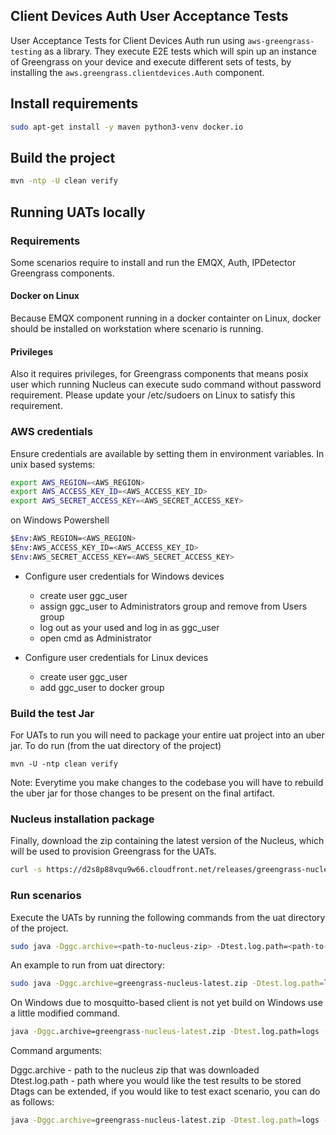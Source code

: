## Client Devices Auth User Acceptance Tests
User Acceptance Tests for Client Devices Auth run using `aws-greengrass-testing` as a library.
They execute E2E tests which will spin up an instance of Greengrass on your device and execute different sets of tests, 
by installing the `aws.greengrass.clientdevices.Auth` component.

## Install requirements
```bash
sudo apt-get install -y maven python3-venv docker.io
```

## Build the project
```bash
mvn -ntp -U clean verify
```

## Running UATs locally

### Requirements
Some scenarios require to install and run the EMQX, Auth, IPDetector Greengrass components.

#### Docker on Linux
Because EMQX component running in a docker containter on Linux, docker should be installed on workstation where scenario is running.

#### Privileges
Also it requires privileges, for Greengrass components that means posix user which running Nucleus can execute sudo command without password requirement.
Please update your /etc/sudoers on Linux to satisfy this requirement.

### AWS credentials
Ensure credentials are available by setting them in environment variables. In unix based systems:

```bash
export AWS_REGION=<AWS_REGION>
export AWS_ACCESS_KEY_ID=<AWS_ACCESS_KEY_ID>
export AWS_SECRET_ACCESS_KEY=<AWS_SECRET_ACCESS_KEY>
```

on Windows Powershell

```bash
$Env:AWS_REGION=<AWS_REGION>
$Env:AWS_ACCESS_KEY_ID=<AWS_ACCESS_KEY_ID>
$Env:AWS_SECRET_ACCESS_KEY=<AWS_SECRET_ACCESS_KEY>
```

- Configure user credentials for Windows devices
    - create user ggc_user
    - assign ggc_user to Administrators group and remove from Users group
    - log out as your used and log in as ggc_user
    - open cmd as Administrator


- Configure user credentials for Linux devices
    - create user ggc_user
    - add ggc_user to docker group

### Build the test Jar
For UATs to run you will need to package your entire uat project into an uber jar. To do run (from the uat directory of the project)

```
mvn -U -ntp clean verify
```

Note: Everytime you make changes to the codebase you will have to rebuild the uber jar for those changes to be present on the final artifact.

### Nucleus installation package
Finally, download the zip containing the latest version of the Nucleus, which will be used to provision Greengrass for the UATs.

```bash
curl -s https://d2s8p88vqu9w66.cloudfront.net/releases/greengrass-nucleus-latest.zip > greengrass-nucleus-latest.zip
```

### Run scenarios
Execute the UATs by running the following commands from the uat directory of the project.

```bash
sudo java -Dggc.archive=<path-to-nucleus-zip> -Dtest.log.path=<path-to-test-results-folder> -Dtags=GGMQ -jar <path-to-test-jar>
```
An example to run from uat directory:
```bash
sudo java -Dggc.archive=greengrass-nucleus-latest.zip -Dtest.log.path=logs -Dtags="GGMQ" -jar testing-features/target/client-devices-auth-testing-features.jar
```

On Windows due to mosquitto-based client is not yet build on Windows use a little modified command.
```cmd
java -Dggc.archive=greengrass-nucleus-latest.zip -Dtest.log.path=logs -Dtags="@GGMQ and not @mosquitto-c" -jar testing-features/target/client-devices-auth-testing-features.jar
```

Command arguments:

Dggc.archive - path to the nucleus zip that was downloaded<br />
Dtest.log.path - path where you would like the test results to be stored<br />
Dtags can be extended, if you would like to test exact scenario, you can do as follows:<br />
```bash
java -Dggc.archive=greengrass-nucleus-latest.zip -Dtest.log.path=logs -Dtags="@GGMQ-1-T1 and @sdk-java and @mqtt3" -jar testing-features/target/client-devices-auth-testing-features.jar
```
